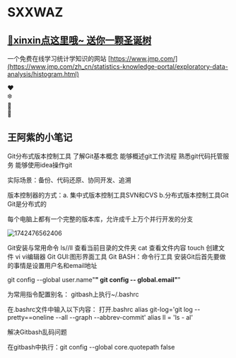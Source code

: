 # SXXWAZ

## [🎄xinxin点这里哦~  送你一颗圣诞树](https://codepen.io/wangyanzi/embed/qBvBXGy?height=265&theme-id=dark&default-tab=result)

一个免费在线学习统计学知识的网站 [https://www.jmp.com/](https://www.jmp.com/zh_cn/statistics-knowledge-portal/exploratory-data-analysis/histogram.html)


</head>
<body>
<div class="tree">
  <div class="ornament">❤️</div>
  <div class="ornament">❄️</div>
  <div class="ornament">🌟</div>
  <div class="ornament">🎁</div>
</div>
</body>
</html>


## 王阿紫的小笔记

Git分布式版本控制工具
了解Git基本概念
能够概述git工作流程
熟悉git代码托管服务
能够使用idea操作git

实际场景：备份、代码还原、协同开发、追溯

版本控制器的方式：a. 集中式版本控制工具SVN和CVS  b.分布式版本控制工具Git
Git是分布式的

每个电脑上都有一个完整的版本库，允许成千上万个并行开发的分支

![1742476562406](https://github.com/user-attachments/assets/a656ada3-c3c1-43ae-9e0e-62089b3f5734)

Git安装与常用命令
ls//ll 查看当前目录的文件夹
cat 查看文件内容
touch 创建文件
vi vi编辑器
Git GUI:图形界面工具
Git BASH：命令行工具
安装Git后首先要做的事情是设置用户名和email地址

git config --global user.name"**"
git config -- global.email"**"

为常用指令配置别名：
gitbash上执行~/.bashrc

在.bashrc文件中输入以下内容：
打开.bashrc
alias git-log='git log --pretty==oneline --all --graph --abbrev-commit'
alias ll = 'ls - al'

解决Gitbash乱码问题

在gitbash中执行：git config --global core.quotepath false





















